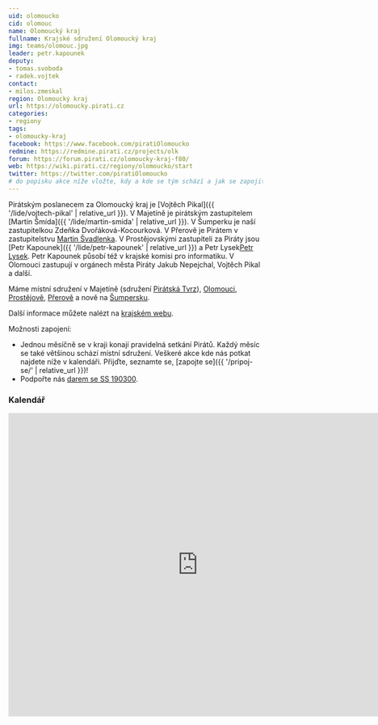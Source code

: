 ```yaml
---
uid: olomoucko
cid: olomouc
name: Olomoucký kraj
fullname: Krajské sdružení Olomoucký kraj
img: teams/olomouc.jpg
leader: petr.kapounek
deputy:
- tomas.svoboda
- radek.vojtek
contact:
- milos.zmeskal
region: Olomoucký kraj
url: https://olomoucky.pirati.cz
categories:
- regiony
tags:
- olomoucky-kraj
facebook: https://www.facebook.com/piratiOlomoucko
redmine: https://redmine.pirati.cz/projects/olk
forum: https://forum.pirati.cz/olomoucky-kraj-f80/
web: https://wiki.pirati.cz/regiony/olomoucko/start
twitter: https://twitter.com/piratiOlomoucko
# do popisku akce níže vložte, kdy a kde se tým schází a jak se zapojit
---
```


Pirátským poslanecem za Olomoucký kraj je [Vojtěch Pikal]({{ '/lide/vojtech-pikal' | relative_url }}).
V Majetíně je pirátským zastupitelem [Martin Šmída]({{ '/lide/martin-smida' | relative_url }}). V Šumperku je naší zastupitelkou Zdeňka Dvořáková-Kocourková. V Přerově je Pirátem v zastupitelstvu [Martin Švadlenka](https://olomoucky.pirati.cz/lide/martin-svadlenka/). V Prostějovskými zastupiteli za Piráty jsou [Petr Kapounek]({{ '/lide/petr-kapounek' | relative_url }}) a Petr Lysek[Petr Lysek](https://olomoucky.pirati.cz/lide/petr-lysek/).
Petr Kapounek působí též v krajské komisi pro informatiku. V Olomouci zastupují v orgánech města Piráty Jakub Nepejchal, Vojtěch Pikal a další.

Máme místní sdružení v Majetíně (sdružení [Pirátská Tvrz](https://olomoucky.pirati.cz/mistni-sdruzeni/piratska-tvrz/)), [Olomouci](https://olomoucky.pirati.cz/mistni-sdruzeni/olomouc/), [Prostějově](https://olomoucky.pirati.cz/mistni-sdruzeni/prostejov/), [Přerově](https://olomoucky.pirati.cz/mistni-sdruzeni/prerov/) a nově na [Šumpersku](https://olomoucky.pirati.cz/mistni-sdruzeni/sumpersko/).

Další informace můžete nalézt na [krajském webu](https://olomoucky.pirati.cz).

Možnosti zapojení:

  * Jednou měsíčně se v kraji konají pravidelná setkání Pirátů. Každý měsíc se také většinou schází místní sdružení. Veškeré akce kde nás potkat najdete níže v kalendáři. Přijďte, seznamte se, [zapojte se]({{ '/pripoj-se/' | relative_url }})!
  * Podpořte nás [darem se SS 190300](https://dary.pirati.cz/).

### Kalendář
<iframe src="https://calendar.google.com/calendar/embed?src=0014epo7k8kbgpgq3gaudeodnc%40group.calendar.google.com&ctz=Europe/Prague" style="border: 0" width="750" height="600" frameborder="0" scrolling="no"></iframe>
